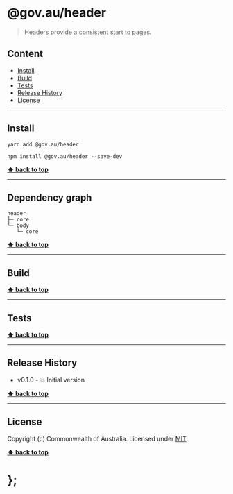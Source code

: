 @gov.au/header
============

> Headers provide a consistent start to pages.


## Content

* [Install](#install)
* [Build](#build)
* [Tests](#tests)
* [Release History](#release-history)
* [License](#license)


----------------------------------------------------------------------------------------------------------------------------------------------------------------


## Install


```shell
yarn add @gov.au/header
```

```shell
npm install @gov.au/header --save-dev
```


**[⬆ back to top](#content)**


----------------------------------------------------------------------------------------------------------------------------------------------------------------


## Dependency graph

```shell
header
├─ core
└─ body
   └─ core
```


**[⬆ back to top](#content)**


----------------------------------------------------------------------------------------------------------------------------------------------------------------


## Build


**[⬆ back to top](#content)**


----------------------------------------------------------------------------------------------------------------------------------------------------------------


## Tests


**[⬆ back to top](#content)**


----------------------------------------------------------------------------------------------------------------------------------------------------------------


## Release History

* v0.1.0 - 💥 Initial version


**[⬆ back to top](#content)**


----------------------------------------------------------------------------------------------------------------------------------------------------------------


## License

Copyright (c) Commonwealth of Australia.
Licensed under [MIT](https://raw.githubusercontent.com/govau/uikit/packages/core/master/LICENSE).


**[⬆ back to top](#content)**

# };
